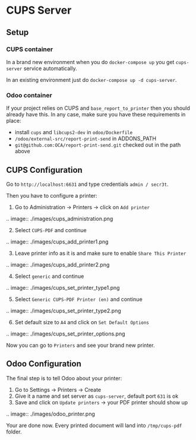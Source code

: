<!--
This file has been generated with 'invoke project.sync'.
Do not modify. Any manual change will be lost.
Please propose your modification on
https://github.com/camptocamp/odoo-template instead.
-->
# CUPS Server

## Setup

### CUPS container

In a brand new environment when you do `docker-compose up` you get `cups-server` service automatically.

In an existing environment just do `docker-compose up -d cups-server`.

### Odoo container

If your project relies on CUPS and `base_report_to_printer` then you should already have this.
In any case, make sure you have these requirements in place:

* install `cups` and `libcups2-dev` in `odoo/Dockerfile`
* `/odoo/external-src/report-print-send` in ADDONS_PATH
* `git@github.com:OCA/report-print-send.git` checked out in the path above


## CUPS Configuration

Go to `http://localhost:6631` and type credentials `admin / secr3t`.

Then you have to configure a printer:

1. Go to Administration -> Printers -> click on `Add printer`

.. image:: ./images/cups_administration.png

2. Select `CUPS-PDF` and continue

.. image:: ./images/cups_add_printer1.png

3. Leave printer info as it is and make sure to enable `Share This Printer`

.. image:: ./images/cups_add_printer2.png

4. Select `generic` and continue

.. image:: ./images/cups_set_printer_type1.png

5. Select `Generic CUPS-PDF Printer (en)` and continue

.. image:: ./images/cups_set_printer_type2.png

6. Set default size to `A4` and click on `Set Default Options`

.. image:: ./images/cups_set_printer_options.png


Now you can go to `Printers` and see your brand new printer.

## Odoo Configuration

The final step is to tell Odoo about your printer:

1. Go to Settings -> Printers -> Create
2. Give it a name and set server as `cups-server`, default port `631` is ok
3. Save and click on `Update printers` -> your PDF printer should show up

.. image:: ./images/odoo_printer.png


Your are done now. Every printed document will land into `/tmp/cups-pdf` folder.
